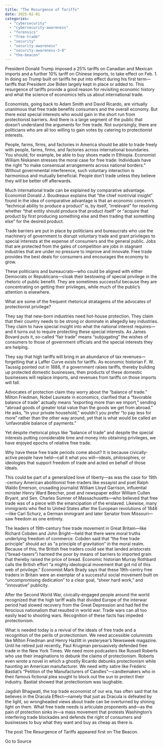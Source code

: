```yaml
---
title: "The Resurgence of Tariffs"
date: 2025-02-01
categories: 
  - "cybersecurity"
  - "cybersecurity-awareness"
  - "forensics"
  - "free-trade"
  - "security"
  - "security-awareness"
  - "security-awareness-3-0"
  - "the-beacon"
---
```


President Donald Trump imposed a 25% tariffs on Canadian and Mexican imports and a further 10% tariff on Chinese imports, to take effect on Feb. 1. In doing so Trump built on tariffs he put into effect during his first term—tariffs that President Joe Biden largely kept in place or added to. This resurgence of tariffs provide a good reason for revisiting economic history and what the science of economics tells us about international trade.

Economists, going back to Adam Smith and David Ricardo, are virtually unanimous that free trade benefits consumers and the overall economy. But there exist special interests who would gain in the short run from protectionist barriers. And there is a large segment of the public that doesn’t understand the arguments for free trade. Not surprisingly, there are politicians who are all too willing to gain votes by catering to protectionist interests.

People, farms, firms, and factories in America should be able to trade freely with people, farms, firms, and factories across international boundaries. You should, for example, be able to buy shoes made in Ethiopia. Economist William Niskanen stresses the moral case for free trade: Individuals have the right “to make consensual arrangements across national borders.” Without governmental interference, such voluntary interaction is harmonious and mutually beneficial. People don’t trade unless they believe they will be better off afterwards.

Much international trade can be explained by comparative advantage. Economist Donald J. Boudreaux explains that “the chief nontrivial insight” found in the idea of comparative advantage is that an economic concern’s “technical ability to produce a product” is, by itself, “irrelevant” for resolving whether “that entity should produce that product itself” or “acquire that product by first producing something else and then trading that something else” for the desired product.

Trade barriers are put in place by politicians and bureaucrats who use the machinery of government to disrupt voluntary trade and grant privileges to special interests at the expense of consumers and the general public. Jobs that are protected from the gales of competition are jobs in stagnant industries that are under no pressure to improve and innovate. Free trade provides the best deals for consumers and encourages the economy to grow.

These politicians and bureaucrats—who could be aligned with either Democrats or Republicans—cloak their bestowing of special privilege in the rhetoric of public benefit. They are sometimes successful because they are concentrating on getting their privileges, while much of the public’s attention is elsewhere.

What are some of the frequent rhetorical stratagems of the advocates of protectionist privilege?

They say that new-born industries need hot-house protection. They claim that their country needs to be strong or dominate in allegedly key industries. They claim to have special insight into what the national interest requires—and it turns out to require protecting these special interests. As James Bovard puts it, so-called “fair trade” means “subjugating” the wishes of consumers to those of government officials and the special interests they are helping.

They say that high tariffs will bring in an abundance of tax revenues—forgetting that a Laffer Curve exists for tariffs. As economic historian F. W. Taussig pointed out in 1888, if a government raises tariffs, thereby building up protected domestic businesses, then products of these domestic businesses will replace imports, and revenues from tariffs on those imports will fall.

Advocates of protection claim they worry about the “balance of trade.” Milton Friedman, Nobel Laureate in economics, clarified that a “favorable balance of trade” actually means “exporting more than we import,” sending “abroad goods of greater total value than the goods we get from abroad.” He asks, “In your private household,” wouldn’t you prefer “to pay less for more” rather than the other way around, yet that is what would be called an ‘unfavorable balance of payments.”

Yet despite rhetorical ploys like “balance of trade” and despite the special interests putting considerable time and money into obtaining privileges, we have enjoyed epochs of relative free trade.

Why have these free trade periods come about? It is because civically-active people have held—call it what you will—ideals, philosophies, or ideologies that support freedom of trade and acted on behalf of those ideals.

This could be part of a generalized love of liberty—as was the case for 19th -century American abolitionist free-traders like essayist and poet Ralph Waldo Emerson, crusading journalist William Lloyd Garrison, influential minister Henry Ward Beecher, poet and newspaper editor William Cullen Bryant, and Sen. Charles Sumner of Massachusetts—who believed that free trade was of a piece with the emancipation of the enslaved. Likewise, many immigrants who fled to United States after the European revolutions of 1848—like Carl Schurz, a German immigrant and later Senator from Missouri—saw freedom as one entirety.

The leaders of 19th-century free trade movement in Great Britain—like Richard Cobden and John Bright—held that there were moral truths underlying freedom of commerce. Cobden said that “the free trade principle” should act as “a principle of gravitation” in the moral realm. Because of this, the British free traders could see that landed aristocrats (“bread-taxers”) harmed the poor by means of barriers to imported grain that thereby raised the price of bread. Economic historian Murray Rothbard calls the British effort “a mighty ideological movement that got rid of this web of privilege.” Economist Mark Brady says that these 19th-centry free traders in Britain were an exemplar of a successful social movement built on “uncompromising dedication” to a clear goal, “sheer hard work,” and “innovative” publicity.

After the Second World War, civically-engaged people around the world recognized that the high tariff walls that divided Europe of the interwar period had slowed recovery from the Great Depression and had fed the ferocious nationalism that resulted in world war. Trade wars can all too easily lead to shooting wars. Recognition of these facts has impeded protectionism.

What is needed today is a revival of the ideals of free trade and a recognition of the perils of protectionism. We need accessible columnists like Milton Friedman and Henry Hazlitt in yesteryear’s Newsweek magazine. Until he retired just recently, Paul Krugman persuasively defended free trade in the New York Times. We need more podcasters like Russell Roberts who use their imaginations to debunk the claims of protectionism. Roberts even wrote a novel in which a ghostly Ricardo debunks protectionism while haunting an American manufacturer. We need witty satire like Frédéric Bastiat’s “Petition of the Manufacturers of Candles”—candlemakers who in their famous fictional plea sought to block out the sun to protect their industry. Bastiat showed that protectionism was laughable.

Jagdish Bhagwati, the top trade economist of our era, has often said that he believes in the Dracula Effect—namely that just as Dracula is defeated by the light, so wrongheaded views about trade can be overturned by shining light on them. What free trade needs is articulate proponents and—as the pain of protection sinks in—a mass movement that protests Washington’s interfering trade blockades and defends the right of consumers and businesses to buy what they want and buy as cheap as there is.

The post The Resurgence of Tariffs appeared first on The Beacon.

Go to Source
